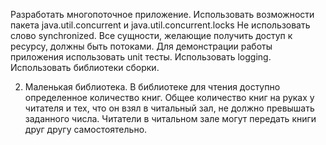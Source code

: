 Разработать многопоточное приложение.
Использовать возможности пакета java.util.concurrent и java.util.concurrent.locks
Не использовать слово synchronized.
Все сущности, желающие получить доступ к ресурсу, должны быть потоками.
Для демонстрации работы приложения использовать unit тесты.
Использовать logging.
Использовать библиотеки сборки.


2.	Маленькая библиотека. 
	В библиотеке для чтения доступно определенное количество книг. 
	Общее количество книг на руках у читателя и тех, что он взял в читальный зал, не должно превышать заданного числа. 
	Читатели в читальном зале могут передать книги друг другу самостоятельно. 